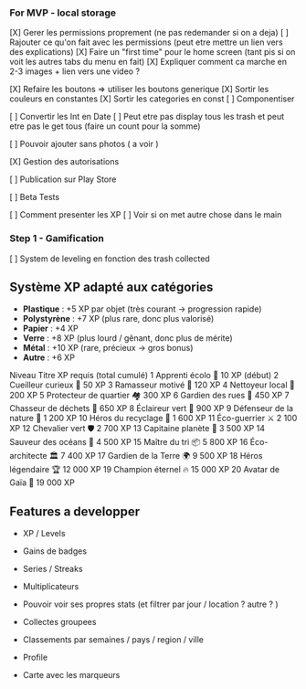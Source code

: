 

### For MVP - local storage

[X] Gerer les permissions proprement (ne pas redemander si on a deja)
[ ] Rajouter ce qu'on fait avec les permissions (peut etre mettre un lien vers des explications)
[X] Faire un "first time" pour le home screen (tant pis si on voit les autres tabs du menu en fait)
[X] Expliquer comment ca marche en 2-3 images + lien vers une video ?


[X] Refaire les boutons => utiliser les boutons generique
[X] Sortir les couleurs en constantes
[X] Sortir les categories en const 
[ ] Componentiser

[ ] Convertir les Int en Date 
[ ] Peut etre pas display tous les trash et peut etre pas le get tous (faire un count pour la somme)

[ ] Pouvoir ajouter sans photos ( a voir )


[X] Gestion des autorisations 


[ ] Publication sur Play Store

[ ] Beta Tests


[ ] Comment presenter les XP
[ ] Voir si on met autre chose dans le main


### Step 1 - Gamification


[ ] System de leveling en fonction des trash collected

## Système XP adapté aux catégories

- **Plastique** : +5 XP par objet (très courant → progression rapide)
- **Polystyrène** : +7 XP (plus rare, donc plus valorisé)
- **Papier** : +4 XP
- **Verre** : +8 XP (plus lourd / gênant, donc plus de mérite)
- **Métal** : +10 XP (rare, précieux → gros bonus)
- **Autre** : +6 XP


Niveau	Titre	XP requis (total cumulé)
1	Apprenti écolo 🌱	10 XP (début)
2	Cueilleur curieux 🍃	50 XP
3	Ramasseur motivé 💪	120 XP
4	Nettoyeur local 🧹	200 XP
5	Protecteur de quartier 🏘️	300 XP
6	Gardien des rues 🚧	450 XP
7	Chasseur de déchets 🏹	650 XP
8	Éclaireur vert 🔦	900 XP
9	Défenseur de la nature 🦉	1 200 XP
10	Héros du recyclage 🦸	1 600 XP
11	Éco-guerrier ⚔️	2 100 XP
12	Chevalier vert 🛡️	2 700 XP
13	Capitaine planète 🚀	3 500 XP
14	Sauveur des océans 🌊	4 500 XP
15	Maître du tri 📦	5 800 XP
16	Éco-architecte 🏛️	7 400 XP
17	Gardien de la Terre 🌍	9 500 XP
18	Héros légendaire 🏆	12 000 XP
19	Champion éternel 🔥	15 000 XP
20	Avatar de Gaïa 🌌	19 000 XP


## Features a developper

- XP / Levels
- Gains de badges
- Series / Streaks 
- Multiplicateurs

- Pouvoir voir ses propres stats (et filtrer par jour / location ? autre ? )

- Collectes groupees
- Classements par semaines / pays / region / ville

- Profile
- Carte avec les marqueurs
